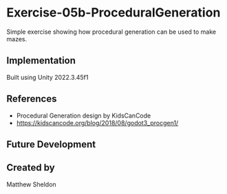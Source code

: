 # Exercise-05b-ProceduralGeneration

Simple exercise showing how procedural generation can be used to make mazes.

## Implementation

Built using Unity 2022.3.45f1

## References

* Procedural Generation design by KidsCanCode
* https://kidscancode.org/blog/2018/08/godot3_procgen1/

## Future Development

## Created by
Matthew Sheldon